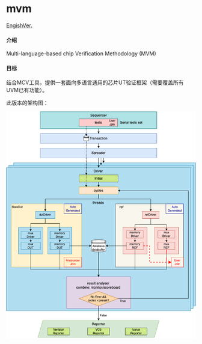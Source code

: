 # mvm

[EngishVer.](./README.en.md)

#### 介绍
Multi-language-based chip Verification Methodology (MVM)

#### 目标

结合MCV工具，提供一套面向多语言通用的芯片UT验证框架（需要覆盖所有UVM已有功能）。

此版本的架构图：

![MVM](./assets//images/MVM_BareDut.png)